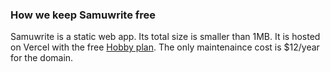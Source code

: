### How we keep Samuwrite free

Samuwrite is a static web app. Its total size is smaller than 1MB. It is hosted on Vercel with the free [Hobby plan](https://vercel.com/pricing). The only maintenaince cost is $12/year for the domain.
